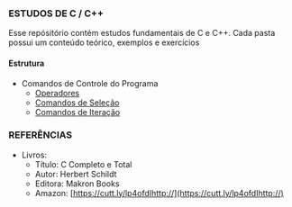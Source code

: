 ### ESTUDOS DE C / C++

Esse repósitório contém estudos fundamentais de C  e C++. Cada pasta possui um conteúdo teórico, exemplos e exercícios<br>

#### Estrutura
* Comandos de Controle do Programa
  * [Operadores](https://github.com/Evaldo-comp/C/blob/master/Teoria/Operadores.md)
  * [Comandos de Seleção](https://github.com/Evaldo-comp/C/blob/master/Teoria/Comandos%20de%20Sele%C3%A7%C3%A3o.md)
  * [Comandos de Iteração](https://github.com/Evaldo-comp/C/blob/master/Teoria/Comandos%20de%20Itera%C3%A7%C3%A3o.md)

### REFERÊNCIAS
- Livros:
	- Título: C Completo e Total
	- Autor: Herbert Schildt
	- Editora: Makron Books
	- Amazon: [https://cutt.ly/lp4ofdIhttp://](https://cutt.ly/lp4ofdIhttp://)
